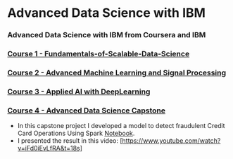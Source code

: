 # Advanced Data Science with IBM
### Advanced Data Science with IBM from Coursera and IBM <br>
### [Course 1 - Fundamentals-of-Scalable-Data-Science](https://github.com/giovanimachado/Advanced-Data-Science-with-IBM/tree/master/Fundamentals-of-Scalable-Data-Science) <br>
### [Course 2 - Advanced Machine Learning and Signal Processing](https://github.com/giovanimachado/Advanced-Data-Science-with-IBM/tree/master/Advanced%20Machine%20Learning%20and%20Signal%20Processing) <br>
### [Course 3 - Applied AI with DeepLearning](https://github.com/giovanimachado/Advanced-Data-Science-with-IBM/tree/master/Applied%20AI%20with%20DeepLearning) <br>
### [Course 4 - Advanced Data Science Capstone](https://github.com/giovanimachado/Advanced-Data-Science-with-IBM/tree/master/Advanced%20Data%20Science%20Capstone) <br>
- In this capstone project I developed a model to detect fraudulent Credit Card Operations Using Spark [Notebook](https://github.com/giovanimachado/Advanced-Data-Science-with-IBM/blob/master/Advanced%20Data%20Science%20Capstone/creditCardFraudGiovani.CapstoneProject_spark.ipynb).
- I presented the result in this video:
[https://www.youtube.com/watch?v=iFd0iEvLfRA&t=18s]
